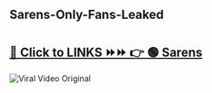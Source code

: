 
 ## Sarens-Only-Fans-Leaked

# <h2><a href="https://clipsfans.com/Sarens&ref=git">🔗 Click to LINKS ⏩⏩ 👉 🟢 Sarens </a></h2>

<a href="https://clipsfans.com/Sarens&ref=git" rel="nofollow" data-target="animated-image.originalLink"><img src="https://i.ibb.co.com/xMMVF88/686577567.gif" alt="Viral Video Original" style="max-width: 100%; display: inline-block;" data-target="animated-image.originalImage"></a>
